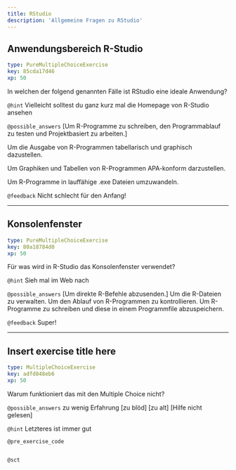 ```yaml
---
title: RStudio
description: 'Allgemeine Fragen zu RStudio'
---
```


## Anwendungsbereich R-Studio

```yaml
type: PureMultipleChoiceExercise
key: 85cda17d46
xp: 50
```

In welchen der folgend genannten Fälle ist RStudio eine ideale Anwendung?

`@hint`
Vielleicht solltest du ganz kurz mal die Homepage von R-Studio ansehen

`@possible_answers`
[Um R-Programme zu schreiben, den Programmablauf zu testen und Projektbasiert zu arbeiten.]

Um die Ausgabe von R-Programmen tabellarisch und graphisch dazustellen.

Um Graphiken und Tabellen von R-Programmen APA-konform darzustellen.

Um R-Programme in lauffähige .exe Dateien umzuwandeln.

`@feedback`
Nicht schlecht für den Anfang!

---

## Konsolenfenster

```yaml
type: PureMultipleChoiceExercise
key: 80a18784d0
xp: 50
```

Für was wird in R-Studio das Konsolenfenster verwendet?

`@hint`
Sieh mal im Web nach

`@possible_answers`
[Um direkte R-Befehle abzusenden.]
Um die R-Dateien zu verwalten.
Um den Ablauf von R-Programmen zu kontrollieren.
Um R-Programme zu schreiben und diese in einem Programmfile abzuspeichern.

`@feedback`
Super!

---

## Insert exercise title here

```yaml
type: MultipleChoiceExercise
key: adfd848eb6
xp: 50
```

Warum funktioniert das mit den Multiple Choice nicht?

`@possible_answers`
zu wenig Erfahrung
[zu blöd]
[zu alt]
[Hilfe nicht gelesen]

`@hint`
Letzteres ist immer gut

`@pre_exercise_code`
```{r}

```

`@sct`
```{r}

```
